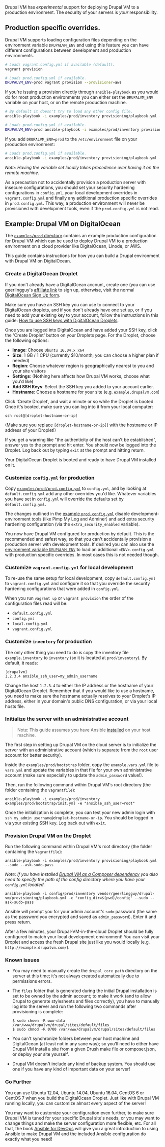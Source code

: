 Drupal VM has _experimental_ support for deploying Drupal VM to a production environment. The security of your servers is _your_ responsibility.

## Production specific overrides.

Drupal VM supports loading configuration files depending on the environment variable `DRUPALVM_ENV` and using this feature you can have different configurations between development and production environments.

```sh
# Loads vagrant.config.yml if available (default).
vagrant provision

# Loads prod.config.yml if available.
DRUPALVM_ENV=prod vagrant provision --provisioner=aws
```

If you're issuing a provision directly through `ansible-playbook` as you would do for most production environments you can either set the `DRUPALVM_ENV` variable on your host, or on the remote production machine.

```sh
# By default it doesn't try to load any other config file.
ansible-playbook -i examples/prod/inventory provisioning/playbook.yml --sudo --ask-sudo-pass

# Loads prod.config.yml if available.
DRUPALVM_ENV=prod ansible-playbook -i examples/prod/inventory provisioning/playbook.yml --sudo --ask-sudo-pass
```

If you add `DRUPALVM_ENV=prod` to the `/etc/environment` file on your production environment:

```sh
# Loads prod.config.yml if available.
ansible-playbook -i examples/prod/inventory provisioning/playbook.yml --sudo --ask-sudo-pass
```

_Note: Having the variable set locally takes precedence over having it on the remote machine._

As a precaution not to accidentally provision a production server with insecure configurations, you should set your security hardening configurations in `config.yml`, your local development overrides in `vagrant.config.yml` and finally any additional production specific overrides in `prod.config.yml`. This way, a production environment will never be provisioned with development tools, even if the `prod.config.yml` is not read.

## Example: Drupal VM on DigitalOcean

The [`examples/prod` directory](https://github.com/geerlingguy/drupal-vm/tree/master/examples/prod) contains an example production configuration for Drupal VM which can be used to deploy Drupal VM to a production environment on a cloud provider like DigitalOcean, Linode, or AWS.

This guide contains instructions for how you can build a Drupal environment with Drupal VM on DigitalOcean.

### Create a DigitalOcean Droplet

If you don't already have a DigitalOcean account, create one (you can use geerlingguy's [affiliate link](https://www.digitalocean.com/?refcode=b9c57af84643) to sign up, otherwise, visit the normal [DigitalOcean Sign Up form](https://cloud.digitalocean.com/registrations/new).

Make sure you have an SSH key you can use to connect to your DigitalOcean droplets, and if you don't already have one set up, or if you need to add your existing key to your account, follow the instructions in this guide: [How to use SSH keys with DigitalOcean Droplets](https://www.digitalocean.com/community/tutorials/how-to-use-ssh-keys-with-digitalocean-droplets).

Once you are logged into DigitalOcean and have added your SSH key, click the 'Create Droplet' button on your Droplets page. For the Droplet, choose the following options:

  - **Image**: Choose `Ubuntu 16.04.x x64`
  - **Size**: 1 GB / 1 CPU (currently $10/month; you can choose a higher plan if needed)
  - **Region**: Choose whatever region is geographically nearest to you and your site visitors
  - **Settings**: (Nothing here affects how Drupal VM works, choose what you'd like)
  - **Add SSH Keys**: Select the SSH key you added to your account earlier.
  - **Hostname**: Choose a hostname for your site (e.g. `example.drupalvm.com`)

Click 'Create Droplet', and wait a minute or so while the Droplet is booted. Once it's booted, make sure you can log into it from your local computer:

    ssh root@[droplet-hostname-or-ip]

(Make sure you replace `[droplet-hostname-or-ip]`) with the hostname or IP address of your Droplet!)

If you get a warning like "the authenticity of the host can't be established", answer yes to the prompt and hit enter. You should now be logged into the Droplet. Log back out by typing `exit` at the prompt and hitting return.

Your DigitalOcean Droplet is booted and ready to have Drupal VM installed on it.

### Customize `config.yml` for production

Copy [`examples/prod/prod.config.yml`](https://github.com/geerlingguy/drupal-vm/blob/master/examples/prod/prod.config.yml) to `config.yml`, and by looking at `default.config.yml` add any other overrides you'd like. Whatever variables you have set in `config.yml` will override the defaults set by `default.config.yml`.

The changes outlined in the [example `prod.config.yml`](https://github.com/geerlingguy/drupal-vm/blob/master/examples/prod/prod.config.yml) disable development-environment tools (like Pimp My Log and Adminer) and add extra security hardening configuration (via the `extra_security_enabled` variable).

You now have Drupal VM configured for production by default. This is the recommended and safest way, so that you can't accidentally provision a production server with development tools. If desired you can also use the [environment variable `DRUPALVM_ENV`](#production-specific-overrides) to load an additional `<ENV>.config.yml` with production specific overrides. In most cases this is not needed though.

### Customize `vagrant.config.yml` for local development

To re-use the same setup for local development, copy `default.config.yml` to `vagrant.config.yml` and configure it so that you override the security hardening configurations that were added in `config.yml`.

When you run `vagrant up` or `vagrant provision` the order of the configuration files read will be:

- `default.config.yml`
- `config.yml`
- `local.config.yml`
- `vagrant.config.yml`

### Customize `inventory` for production

The only other thing you need to do is copy the inventory file `example.inventory` to `inventory` (so it is located at `prod/inventory`). By default, it reads:

    [drupalvm]
    1.2.3.4 ansible_ssh_user=my_admin_username

Change the host `1.2.3.4` to either the IP address or the hostname of your DigitalOcean Droplet. Remember that if you would like to use a hostname, you need to make sure the hostname actually resolves to your Droplet's IP address, either in your domain's public DNS configuration, or via your local hosts file.

### Initialize the server with an administrative account

> Note: This guide assumes you have Ansible [installed](http://docs.ansible.com/ansible/intro_installation.html) on your host machine.

The first step in setting up Drupal VM on the cloud server is to initialize the server with an administrative account (which is separate from the `root` user account for better security).

Inside the `examples/prod/bootstrap` folder, copy the `example.vars.yml` file to `vars.yml` and update the variables in that file for your own administrative account (make sure especially to update the `admin_password` value!).

Then, run the following command within Drupal VM's root directory (the folder containing the `Vagrantfile`):

    ansible-playbook -i examples/prod/inventory examples/prod/bootstrap/init.yml -e "ansible_ssh_user=root"

Once the initialization is complete, you can test your new admin login with `ssh my_admin_username@droplet-hostname-or-ip`. You should be logged in via your existing SSH key. Log back out with `exit`.

### Provision Drupal VM on the Droplet

Run the following command within Drupal VM's root directory (the folder containing the `Vagrantfile`):

    ansible-playbook -i examples/prod/inventory provisioning/playbook.yml --sudo --ask-sudo-pass

_Note: If you have installed [Drupal VM as a Composer dependency](drupalvm-composer-dependency.md) you also need to specify the path of the config directory where you have your `config.yml` located._

    ansible-playbook -i config/prod/inventory vendor/geerlingguy/drupal-vm/provisioning/playbook.yml -e "config_dir=$(pwd)/config" --sudo --ask-sudo-pass

Ansible will prompt you for your admin account's `sudo` password (the same as the password you encrypted and saved as `admin_password`). Enter it and press return.

After a few minutes, your Drupal-VM-in-the-cloud Droplet should be fully configured to match your local development environment! You can visit your Droplet and access the fresh Drupal site just like you would locally (e.g. `http://example.drupalvm.com/`).

### Known issues

  - You may need to manually create the `drupal_core_path` directory on the server at this time; it's not always created automatically due to permissions errors.
  - The `files` folder that is generated during the initial Drupal installation is set to be owned by the admin account; to make it work (and to allow Drupal to generate stylesheets and files correctly), you have to manually log into the server and run the following two commands after provisioning is complete:

      ```
      $ sudo chown -R www-data /var/www/drupalvm/drupal/sites/default/files
      $ sudo chmod -R 0700 /var/www/drupalvm/drupal/sites/default/files
      ```

  - You can't synchronize folders between your host machine and DigitalOcean (at least not in any sane way); so you'll need to either have Drupal VM install a site from a given Drush make file or composer.json, or deploy your site yourself.
  - Drupal VM doesn't include any kind of backup system. You should use one if you have any kind of important data on your server!

### Go Further

You can use Ubuntu 12.04, Ubuntu 14.04, Ubuntu 16.04, CentOS 6 or CentOS 7 when you build the DigitalOcean Droplet. Just like with Drupal VM running locally, you can customize almost every aspect of the server!

You may want to customize your configuration even further, to make sure Drupal VM is tuned for your specific Drupal site's needs, or you may want to change things and make the server configuration more flexible, etc. For all that, the book [Ansible for DevOps](http://ansiblefordevops.com/) will give you a great introduction to using Ansible to make Drupal VM and the included Ansible configuration do exactly what you need!
